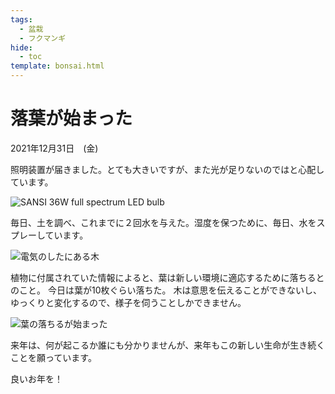 ```yaml
---
tags:
  - 盆栽
  - フクマンギ
hide:
  - toc
template: bonsai.html
---
```

# 落葉が始まった
2021年12月31日　(金)

照明装置が届きました。とても大きいですが、また光が足りないのではと心配しています。

![SANSI 36W full spectrum LED bulb](https://lh3.googleusercontent.com/2AW_Y1MvhyrpMkF0WFMdAJMOjG3eROlL_xKYdfjn4YK_0nJOJu9ofYbh5Dcp6Nf2rK86tduTZ-qwhzNTPY76NR_4U3BiYc71doOMxdQzLhzZbwNR4D6iEz-UxcmMXn5IRVEtNFft8g=w2400)

毎日、土を調べ、これまでに２回水を与えた。湿度を保つために、毎日、水をスプレーしています。

![電気のしたにある木](https://lh3.googleusercontent.com/Fz3W3tpCAPpKZAxwTOhABXrgQ8znsyNknpWlvL_SGATw50Qo3tj8ZnsfoEXI_2MuQkI8p7cjkdh4O6tuQaie4RuvW4MxwJlWDh6RtvrPupvV-lYH9Vz3tt6Skk67H-B-tveBiOm7Nw=w2400)

植物に付属されていた情報によると、葉は新しい環境に適応するために落ちるとのこと。 今日は葉が10枚ぐらい落ちた。 木は意思を伝えることができないし、ゆっくりと変化するので、様子を伺うことしかできません。

![葉の落ちるが始まった](https://lh3.googleusercontent.com/B7XGHlQwdyIeg_f0vl18zToARbYsqsC0rNjHnATHKrgvqxEK5_IjrpGRxSy9d4sikD-UOW257XEwlHjhIJD6Ot3UYWnty2IS8KGMUT2jqh5kpM7WSNvrWleOro9T2KCMvzcRMr5yIA=w2400)

来年は、何が起こるか誰にも分かりませんが、来年もこの新しい生命が生き続くことを願っています。

良いお年を！
